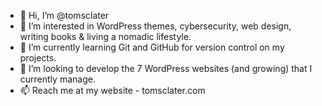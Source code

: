 - 👋 Hi, I’m @tomsclater
- 👀 I’m interested in WordPress themes, cybersecurity, web design, writing books & living a nomadic lifestyle.
- 🌱 I’m currently learning Git and GitHub for version control on my projects.
- 💞️ I’m looking to develop the 7 WordPress websites (and growing) that I currently manage.
- 📫 Reach me at my website - tomsclater.com

<!---
tomsclater/tomsclater is a ✨ special ✨ repository because its `README.md` (this file) appears on your GitHub profile.
You can click the Preview link to take a look at your changes.
--->
